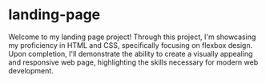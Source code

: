 # landing-page
Welcome to my landing page project! Through this project, I'm showcasing my proficiency in HTML and CSS, specifically focusing on flexbox design. Upon completion, I'll demonstrate the ability to create a visually appealing and responsive web page, highlighting the skills necessary for modern web development.